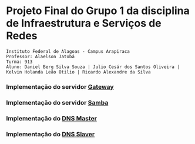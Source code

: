 # Projeto Final do Grupo 1 da disciplina de Infraestrutura e Serviços de Redes

```
Instituto Federal de Alagoas - Campus Arapiraca
Professor: Alaelson Jatobá
Turma: 913
Aluno: Daniel Berg Silva Souza | Julio Cesár dos Santos Oliveira | Kelvin Holanda Leão Otilio | Ricardo Alexandre da Silva
```

### Implementação do servidor [Gateway](https://github.com/RichardoAhlSill/Projeto_Final---Redes-Grupo-1-/blob/main/gateway.md)

### Implementação do servidor [Samba](https://github.com/RichardoAhlSill/Projeto_Final---Redes-Grupo-1-/blob/main/samba.md)

### Implementação do [DNS Master](https://github.com/RichardoAhlSill/Projeto_Final---Redes-Grupo-1-/blob/main/ns1.md)

### Implementação do [DNS Slaver](https://github.com/RichardoAhlSill/Projeto_Final---Redes-Grupo-1-/blob/main/ns2.md)
